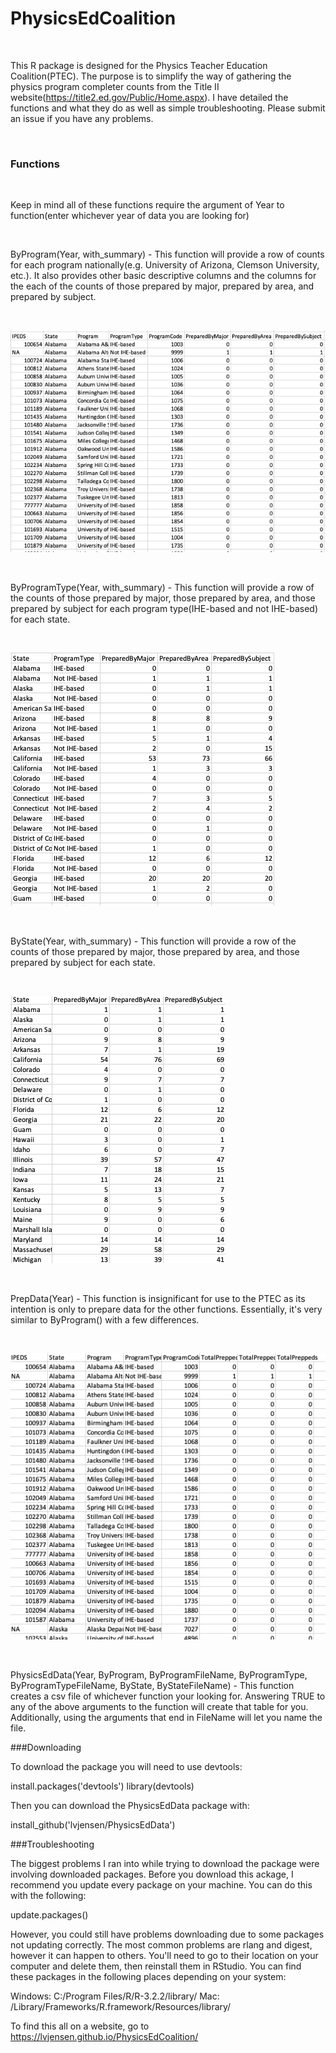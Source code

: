 # PhysicsEdCoalition

<br>

This R package is designed for the Physics Teacher Education Coalition(PTEC). The purpose is to simplify the way of gathering the physics program completer counts from the Title II website(https://title2.ed.gov/Public/Home.aspx). I have detailed the functions and what they do as well as simple troubleshooting. Please submit an issue if you have any problems.

<br>

### Functions

<br>

Keep in mind all of these functions require the argument of Year to function(enter whichever year of data you are looking for)

<br>

ByProgram(Year, with_summary) - This function will provide a row of counts for each program nationally(e.g. University of Arizona, Clemson University, etc.). It also provides other basic descriptive columns and the columns for the each of the counts of those prepared by major, prepared by area, and prepared by subject. 

<br>

![Example of ByProgram()](Images/byprogram.png)

<br>

ByProgramType(Year, with_summary) - This function will provide a row of the counts of those prepared by major, those prepared by area, and those prepared by subject for each program type(IHE-based and not IHE-based) for each state.

<br>

![Example of ByProgramType()](Images/byprogramtype.png)

<br>

ByState(Year, with_summary) - This function will provide a row of the counts of those prepared by major, those prepared by area, and those prepared by subject for each state. 

<br>

![Example of ByState()](Images/bystate.png)

<br>

PrepData(Year) - This function is insignificant for use to the PTEC as its intention is only to prepare data for the other functions. Essentially, it's very similar to ByProgram() with a few differences.

<br>

![Example of PrepData()](Images/prepdata.png)

<br>

PhysicsEdData(Year, ByProgram, ByProgramFileName, ByProgramType, ByProgramTypeFileName, ByState, ByStateFileName) - This function creates a csv file of whichever function your looking for. Answering TRUE to any of the above arguments to the function will create that table for you. Additionally, using the arguments that end in FileName will let you name the file.


###Downloading

To download the package you will need to use devtools:

install.packages('devtools')
library(devtools)

Then you can download the PhysicsEdData package with:

install_github('lvjensen/PhysicsEdData')


###Troubleshooting

The biggest problems I ran into while trying to download the package were involving downloaded packages. Before you download this ackage, I recommend you update every package on your machine. You can do this with the following:

update.packages()

However, you could still have problems downloading due to some packages not updating correctly. The most common problems are rlang and digest, however it can happen to others. You'll need to go to their location on your computer and delete them, then reinstall them in RStudio. You can find these packages in the following places depending on your system:

Windows: C:/Program Files/R/R-3.2.2/library/<package name>
Mac: /Library/Frameworks/R.framework/Resources/library/<package name>



To find this all on a website, go to https://lvjensen.github.io/PhysicsEdCoalition/
